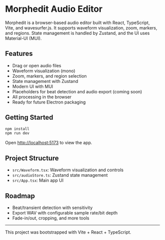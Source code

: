 # Morphedit Audio Editor

Morphedit is a browser-based audio editor built with React, TypeScript, Vite, and wavesurfer.js. It supports waveform visualization, zoom, markers, and regions. State management is handled by Zustand, and the UI uses Material-UI (MUI).

## Features

- Drag or open audio files
- Waveform visualization (mono)
- Zoom, markers, and region selection
- State management with Zustand
- Modern UI with MUI
- Placeholders for beat detection and audio export (coming soon)
- All processing in the browser
- Ready for future Electron packaging

## Getting Started

```sh
npm install
npm run dev
```

Open [http://localhost:5173](http://localhost:5173) to view the app.

## Project Structure

- `src/Waveform.tsx`: Waveform visualization and controls
- `src/audioStore.ts`: Zustand state management
- `src/App.tsx`: Main app UI

## Roadmap

- Beat/transient detection with sensitivity
- Export WAV with configurable sample rate/bit depth
- Fade-in/out, cropping, and more tools

---

This project was bootstrapped with Vite + React + TypeScript.
